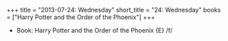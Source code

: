 +++
title = "2013-07-24: Wednesday"
short_title = "24: Wednesday"
books = ["Harry Potter and the Order of the Phoenix"]
+++


* Book: Harry Potter and the Order of the Phoenix {E} /f/
